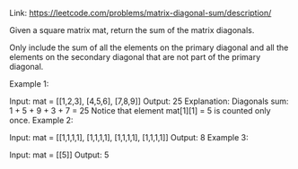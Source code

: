 Link: https://leetcode.com/problems/matrix-diagonal-sum/description/

Given a square matrix mat, return the sum of the matrix diagonals.

Only include the sum of all the elements on the primary diagonal and all the elements on the secondary diagonal that are not part of the primary diagonal.

 

Example 1:


Input: mat = [[1,2,3],
              [4,5,6],
              [7,8,9]]
Output: 25
Explanation: Diagonals sum: 1 + 5 + 9 + 3 + 7 = 25
Notice that element mat[1][1] = 5 is counted only once.
Example 2:

Input: mat = [[1,1,1,1],
              [1,1,1,1],
              [1,1,1,1],
              [1,1,1,1]]
Output: 8
Example 3:

Input: mat = [[5]]
Output: 5
